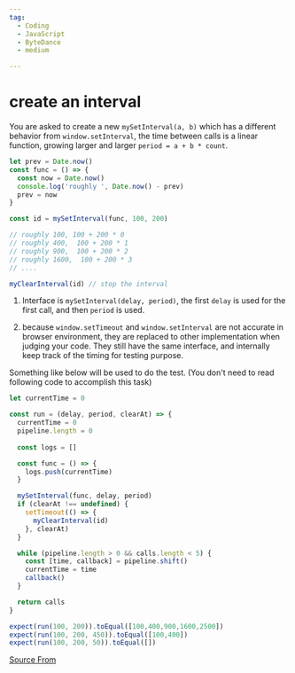 ```yaml
---
tag:
  - Coding
  - JavaScript
  - ByteDance
  - medium

---
```

  
# create an interval

You are asked to create a new `mySetInterval(a, b)` which has a different behavior from `window.setInterval`, the time between calls is a linear function, growing larger and larger `period = a + b * count`.

```js
let prev = Date.now()
const func = () => {
  const now = Date.now()
  console.log('roughly ', Date.now() - prev)
  prev = now
}

const id = mySetInterval(func, 100, 200)

// roughly 100, 100 + 200 * 0
// roughly 400,  100 + 200 * 1
// roughly 900,  100 + 200 * 2
// roughly 1600,  100 + 200 * 3
// ....

myClearInterval(id) // stop the interval
```

1.  Interface is `mySetInterval(delay, period)`, the first `delay` is used for the first call, and then `period` is used.
    
2.  because `window.setTimeout` and `window.setInterval` are not accurate in browser environment, they are replaced to other implementation when judging your code. They still have the same interface, and internally keep track of the timing for testing purpose.
    

Something like below will be used to do the test. (You don't need to read following code to accomplish this task)

```js
let currentTime = 0

const run = (delay, period, clearAt) => {
  currentTime = 0
  pipeline.length = 0
  
  const logs = []

  const func = () => {
    logs.push(currentTime)
  }

  mySetInterval(func, delay, period)
  if (clearAt !== undefined) {
    setTimeout(() => {
      myClearInterval(id)
    }, clearAt)
  }

  while (pipeline.length > 0 && calls.length < 5) {
    const [time, callback] = pipeline.shift()
    currentTime = time
    callback()
  }

  return calls
}

expect(run(100, 200)).toEqual([100,400,900,1600,2500])
expect(run(100, 200, 450)).toEqual([100,400])
expect(run(100, 200, 50)).toEqual([])
```


[Source From](https://bigfrontend.dev/problem/create-an-interval)

  